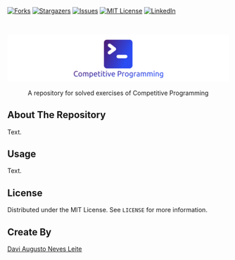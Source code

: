 <!-- PROJECT SHIELDS -->
<!--
*** I'm using markdown "reference style" links for readability.
*** Reference links are enclosed in brackets [ ] instead of parentheses ( ).
*** See the bottom of this document for the declaration of the reference variables
*** for contributors-url, forks-url, etc. This is an optional, concise syntax you may use.
*** https://www.markdownguide.org/basic-syntax/#reference-style-links
-->
<!-- [![Contributors][contributors-shield]][contributors-url] -->
[![Forks][forks-shield]][forks-url]
[![Stargazers][stars-shield]][stars-url]
[![Issues][issues-shield]][issues-url]
[![MIT License][license-shield]][license-url]
[![LinkedIn][linkedin-shield]][linkedin-url]



<!-- PROJECT LOGO -->
<br />
<p align="center">
  <a href="https://github.com/davimedio01/competitive-programming">
    <img src="/Resources/Images/logo.png" alt="Logo" >
  </a>

  <!--
  <h3 align="center">project_title</h3>
  -->

  <p align="center">A repository for solved exercises of Competitive Programming</p>
</p>



<!-- TABLE OF CONTENTS -->
<!-- 
<details open="open">
  <summary><h2 style="display: inline-block">Table of Contents</h2></summary>
  <ol>
    <li><a href="#about-the-repository">About The Repository</a></li>
    <li><a href="#usage">Usage</a></li>
    <li><a href="#license">License</a></li>
    <li><a href="#create-by">Create By</a></li>
    <li><a href="#acknowledgements">Acknowledgements</a></li>
  </ol>
</details>
-->

<!-- ABOUT THE REPOSITORY -->
## About The Repository

Text.


<!-- USAGE EXAMPLES -->
## Usage

Text.


<!-- LICENSE -->
## License

Distributed under the MIT License. See `LICENSE` for more information.


<!-- CREATE BY -->
## Create By

[Davi Augusto Neves Leite](https://github.com/davimedio01)


<!-- ACKNOWLEDGEMENTS -->
<!--
## Acknowledgements

* Text
-->

<!-- MARKDOWN LINKS & IMAGES -->
<!-- https://www.markdownguide.org/basic-syntax/#reference-style-links -->
[contributors-shield]: https://img.shields.io/github/contributors/davimedio01/competitive-programming.svg?style=for-the-badge
[contributors-url]: https://github.com/davimedio01/competitive-programming/graphs/contributors
[forks-shield]: https://img.shields.io/github/forks/davimedio01/competitive-programming.svg?style=for-the-badge
[forks-url]: https://github.com/davimedio01/competitive-programming/network/members
[stars-shield]: https://img.shields.io/github/stars/davimedio01/competitive-programming.svg?style=for-the-badge
[stars-url]: https://github.com/davimedio01/competitive-programming/stargazers
[issues-shield]: https://img.shields.io/github/issues/davimedio01/competitive-programming.svg?style=for-the-badge
[issues-url]: https://github.com/davimedio01/competitive-programming/issues
[license-shield]: https://img.shields.io/github/license/davimedio01/competitive-programming.svg?style=for-the-badge
[license-url]: https://github.com/davimedio01/competitive-programming/blob/master/LICENSE.txt
[linkedin-shield]: https://img.shields.io/badge/-LinkedIn-black.svg?style=for-the-badge&logo=linkedin&colorB=555
[linkedin-url]: https://linkedin.com/in/davi-augusto